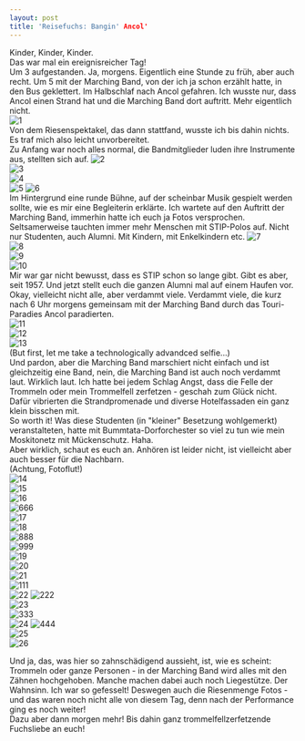 ```yaml
---
layout: post
title: 'Reisefuchs: Bangin' Ancol'
---
```


Kinder, Kinder, Kinder.  
Das war mal ein ereignisreicher Tag!  
Um 3 aufgestanden. Ja, morgens. Eigentlich eine Stunde zu früh, aber auch recht. Um 5 mit der Marching Band, von der ich ja schon erzählt hatte, in den Bus geklettert. Im Halbschlaf nach Ancol gefahren. Ich wusste nur, dass Ancol einen Strand hat und die Marching Band dort auftritt. Mehr eigentlich nicht.  
![1](https://farm4.staticflickr.com/3877/14372516594_a12342b0ee_c.jpg)  
Von dem Riesenspektakel, das dann stattfand, wusste ich bis dahin nichts. Es traf mich also leicht unvorbereitet.  
Zu Anfang war noch alles normal, die Bandmitglieder luden ihre Instrumente aus, stellten sich auf. 
![2](https://farm3.staticflickr.com/2917/14373420515_cdf8b57ceb_c.jpg)  
![3](https://farm3.staticflickr.com/2922/14371939642_a7d03461dc_c.jpg)  
![4](https://farm4.staticflickr.com/3920/14372425354_daf3306a45_c.jpg)    
![5](https://farm6.staticflickr.com/5565/14370048211_90d945949e_c.jpg) 
![6](https://farm4.staticflickr.com/3854/14371810552_df68b327bb_c.jpg)  
Im Hintergrund eine runde Bühne, auf der scheinbar Musik gespielt werden sollte, wie es mir eine Begleiterin erklärte. Ich wartete auf den Auftritt der Marching Band, immerhin hatte ich euch ja Fotos versprochen. Seltsamerweise tauchten immer mehr Menschen mit STIP-Polos auf. Nicht nur Studenten, auch Alumni. Mit Kindern, mit Enkelkindern etc. 
![7](https://farm4.staticflickr.com/3890/14372326604_529aa3c465_c.jpg)  
![8](https://farm4.staticflickr.com/3892/14186721790_b6caa513db_c.jpg)  
![9](https://farm4.staticflickr.com/3856/14369983031_0a693c73c0_c.jpg)  
![10](https://farm6.staticflickr.com/5500/14371775112_e9705aa6eb_c.jpg)  
Mir war gar nicht bewusst, dass es STIP schon so lange gibt. Gibt es aber, seit 1957. Und jetzt stellt euch die ganzen Alumni mal auf einem Haufen vor. Okay, vielleicht nicht alle, aber verdammt viele. Verdammt viele, die kurz nach 6 Uhr morgens gemeinsam mit der Marching Band durch das Touri-Paradies Ancol paradierten.  
![11](https://farm4.staticflickr.com/3868/14369377171_51774ba3a7_c.jpg)  
![12](https://farm3.staticflickr.com/2929/14372739505_ce616d3940_c.jpg)  
![13](https://farm4.staticflickr.com/3877/14371670964_991b931b5b_c.jpg)  
(But first, let me take a technologically advandced selfie...)  
Und pardon, aber die Marching Band marschiert nicht einfach und ist gleichzeitig eine Band, nein, die Marching Band ist auch noch verdammt laut. Wirklich laut. Ich hatte bei jedem Schlag Angst, dass die Felle der Trommeln oder mein Trommelfell zerfetzen - geschah zum Glück nicht. Dafür vibrierten die Strandpromenade und diverse Hotelfassaden ein ganz klein bisschen mit.  
So worth it! Was diese Studenten (in "kleiner" Besetzung wohlgemerkt) veranstalteten, hatte mit Bummtata-Dorforchester so viel zu tun wie mein Moskitonetz mit Mückenschutz. Haha.  
Aber wirklich, schaut es euch an. Anhören ist leider nicht, ist vielleicht aber auch besser für die Nachbarn.  
(Achtung, Fotoflut!)  
![14](https://farm4.staticflickr.com/3840/14369875081_d1934b97d1_c.jpg)  
![15](https://farm6.staticflickr.com/5117/14393076453_bd40d75358_c.jpg)  
![16](https://farm4.staticflickr.com/3855/14186570228_df71f2bc40_c.jpg)  
![666](https://farm4.staticflickr.com/3881/14371706582_64a872f0ef_c.jpg)  
![17](https://farm4.staticflickr.com/3880/14373031825_5d1f46ee3c_c.jpg)  
![18](https://farm4.staticflickr.com/3896/14186464639_ec8d32e91a_c.jpg)  
![888](https://farm3.staticflickr.com/2922/14372957005_0e47d898df_c.jpg)  
![999](https://farm3.staticflickr.com/2928/14369289121_5d891bb1f8_c.jpg)   
![19](https://farm6.staticflickr.com/5596/14393261633_a3d6bb7476_c.jpg)  
![20](https://farm6.staticflickr.com/5154/14186428257_a01b365485_c.jpg)  
![21](https://farm4.staticflickr.com/3863/14349845636_eb4f90fff9_c.jpg)  
![111](https://farm4.staticflickr.com/3858/14186243290_3956d7ceb8_c.jpg)  
![22](https://farm4.staticflickr.com/3863/14349845636_eb4f90fff9_c.jpg) 
![222](https://farm4.staticflickr.com/3852/14186001029_2722fbd8f0_c.jpg)   
![23](https://farm3.staticflickr.com/2906/14392957923_26a0b29c34_c.jpg)  
![333](https://farm6.staticflickr.com/5158/14349765126_751e8e7cbd_c.jpg)  
![24](https://farm3.staticflickr.com/2916/14393321893_2916d506fc_c.jpg) 
![444](https://farm6.staticflickr.com/5234/14349957566_eff652355d_c.jpg)  
![25](https://farm4.staticflickr.com/3855/14369361971_59009484bb_c.jpg)  
![26](https://farm4.staticflickr.com/3888/14186042899_944054ea63_c.jpg)  

Und ja, das, was hier so zahnschädigend aussieht, ist, wie es scheint: Trommeln oder ganze Personen - in der Marching Band wird alles mit den Zähnen hochgehoben. Manche machen dabei auch noch Liegestütze. Der Wahnsinn. Ich war so gefesselt! Deswegen auch die Riesenmenge Fotos - und das waren noch nicht alle von diesem Tag, denn nach der Performance ging es noch weiter!  
Dazu aber dann morgen mehr!
Bis dahin ganz trommelfellzerfetzende Fuchsliebe an euch!
